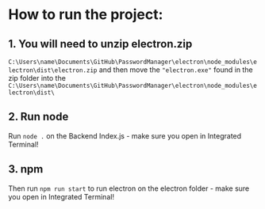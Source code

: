 # How to run the project:

## 1. You will need to unzip electron.zip 
```C:\Users\name\Documents\GitHub\PasswordManager\electron\node_modules\electron\dist\electron.zip``` and then move the ```"electron.exe"``` found in the zip folder into the ```C:\Users\name\Documents\GitHub\PasswordManager\electron\node_modules\electron\dist\```

## 2. Run node
Run ```node .``` on the Backend Index.js - make sure you open in Integrated Terminal!

## 3. npm
Then run ```npm run start``` to run electron on the electron folder - make sure you open in Integrated Terminal!